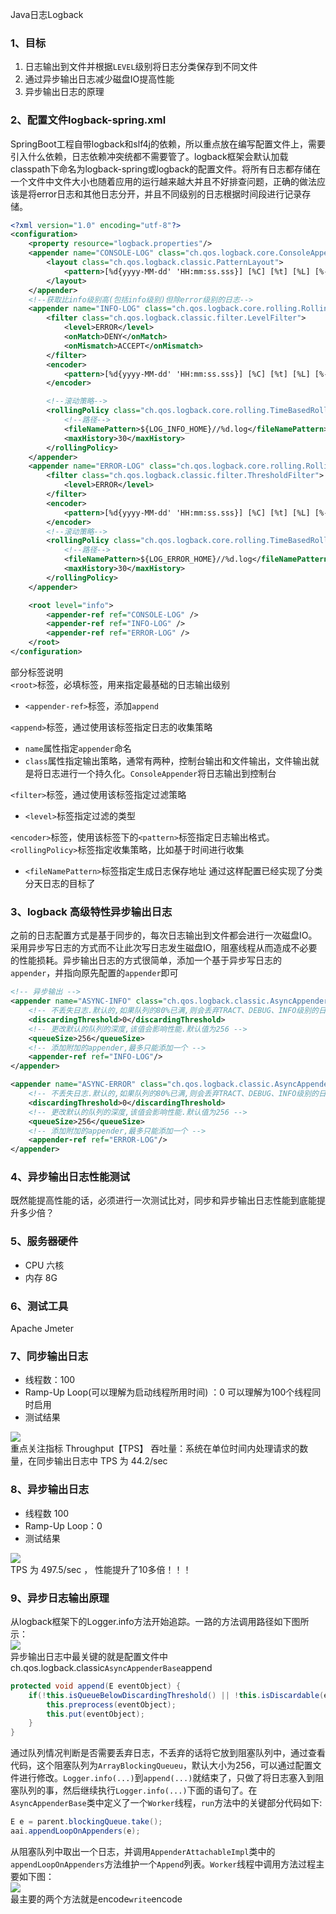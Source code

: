 Java日志Logback
<a name="bhN4I"></a>
### 1、目标

1. 日志输出到文件并根据`LEVEL`级别将日志分类保存到不同文件
2. 通过异步输出日志减少磁盘IO提高性能
3. 异步输出日志的原理
<a name="cidWI"></a>
### 2、配置文件logback-spring.xml
SpringBoot工程自带logback和slf4j的依赖，所以重点放在编写配置文件上，需要引入什么依赖，日志依赖冲突统都不需要管了。logback框架会默认加载classpath下命名为logback-spring或logback的配置文件。将所有日志都存储在一个文件中文件大小也随着应用的运行越来越大并且不好排查问题，正确的做法应该是将error日志和其他日志分开，并且不同级别的日志根据时间段进行记录存储。
```xml
<?xml version="1.0" encoding="utf-8"?>
<configuration>
    <property resource="logback.properties"/>
    <appender name="CONSOLE-LOG" class="ch.qos.logback.core.ConsoleAppender">
        <layout class="ch.qos.logback.classic.PatternLayout">
            <pattern>[%d{yyyy-MM-dd' 'HH:mm:ss.sss}] [%C] [%t] [%L] [%-5p] %m%n</pattern>
        </layout>
    </appender>
    <!--获取比info级别高(包括info级别)但除error级别的日志-->
    <appender name="INFO-LOG" class="ch.qos.logback.core.rolling.RollingFileAppender">
        <filter class="ch.qos.logback.classic.filter.LevelFilter">
            <level>ERROR</level>
            <onMatch>DENY</onMatch>
            <onMismatch>ACCEPT</onMismatch>
        </filter>
        <encoder>
            <pattern>[%d{yyyy-MM-dd' 'HH:mm:ss.sss}] [%C] [%t] [%L] [%-5p] %m%n</pattern>
        </encoder>

        <!--滚动策略-->
        <rollingPolicy class="ch.qos.logback.core.rolling.TimeBasedRollingPolicy">
            <!--路径-->
            <fileNamePattern>${LOG_INFO_HOME}//%d.log</fileNamePattern>
            <maxHistory>30</maxHistory>
        </rollingPolicy>
    </appender>
    <appender name="ERROR-LOG" class="ch.qos.logback.core.rolling.RollingFileAppender">
        <filter class="ch.qos.logback.classic.filter.ThresholdFilter">
            <level>ERROR</level>
        </filter>
        <encoder>
            <pattern>[%d{yyyy-MM-dd' 'HH:mm:ss.sss}] [%C] [%t] [%L] [%-5p] %m%n</pattern>
        </encoder>
        <!--滚动策略-->
        <rollingPolicy class="ch.qos.logback.core.rolling.TimeBasedRollingPolicy">
            <!--路径-->
            <fileNamePattern>${LOG_ERROR_HOME}//%d.log</fileNamePattern>
            <maxHistory>30</maxHistory>
        </rollingPolicy>
    </appender>

    <root level="info">
        <appender-ref ref="CONSOLE-LOG" />
        <appender-ref ref="INFO-LOG" />
        <appender-ref ref="ERROR-LOG" />
    </root>
</configuration>
```
部分标签说明<br />`<root>`标签，必填标签，用来指定最基础的日志输出级别

- `<appender-ref>`标签，添加`append`

`<append>`标签，通过使用该标签指定日志的收集策略

- `name`属性指定`appender`命名
- `class`属性指定输出策略，通常有两种，控制台输出和文件输出，文件输出就是将日志进行一个持久化。`ConsoleAppender`将日志输出到控制台

`<filter>`标签，通过使用该标签指定过滤策略

- `<level>`标签指定过滤的类型

`<encoder>`标签，使用该标签下的`<pattern>`标签指定日志输出格式。<br />`<rollingPolicy>`标签指定收集策略，比如基于时间进行收集

- `<fileNamePattern>`标签指定生成日志保存地址 通过这样配置已经实现了分类分天日志的目标了
<a name="E0sLf"></a>
### 3、logback 高级特性异步输出日志
之前的日志配置方式是基于同步的，每次日志输出到文件都会进行一次磁盘IO。采用异步写日志的方式而不让此次写日志发生磁盘IO，阻塞线程从而造成不必要的性能损耗。异步输出日志的方式很简单，添加一个基于异步写日志的`appender`，并指向原先配置的`appender`即可
```xml
<!-- 异步输出 -->
<appender name="ASYNC-INFO" class="ch.qos.logback.classic.AsyncAppender">
    <!-- 不丢失日志.默认的,如果队列的80%已满,则会丢弃TRACT、DEBUG、INFO级别的日志 -->
    <discardingThreshold>0</discardingThreshold>
    <!-- 更改默认的队列的深度,该值会影响性能.默认值为256 -->
    <queueSize>256</queueSize>
    <!-- 添加附加的appender,最多只能添加一个 -->
    <appender-ref ref="INFO-LOG"/>
</appender>

<appender name="ASYNC-ERROR" class="ch.qos.logback.classic.AsyncAppender">
    <!-- 不丢失日志.默认的,如果队列的80%已满,则会丢弃TRACT、DEBUG、INFO级别的日志 -->
    <discardingThreshold>0</discardingThreshold>
    <!-- 更改默认的队列的深度,该值会影响性能.默认值为256 -->
    <queueSize>256</queueSize>
    <!-- 添加附加的appender,最多只能添加一个 -->
    <appender-ref ref="ERROR-LOG"/>
</appender>
```
<a name="OGlKK"></a>
### 4、异步输出日志性能测试
既然能提高性能的话，必须进行一次测试比对，同步和异步输出日志性能到底能提升多少倍？
<a name="bDyQD"></a>
### 5、服务器硬件

- CPU 六核
- 内存 8G
<a name="YLZtC"></a>
### 6、测试工具
Apache Jmeter
<a name="kG6BU"></a>
### 7、同步输出日志

- 线程数：100
- Ramp-Up Loop(可以理解为启动线程所用时间) ：0 可以理解为100个线程同时启用
- 测试结果

![](https://cdn.nlark.com/yuque/0/2022/webp/396745/1641555561772-cfdc5fe9-b549-476b-b68f-8d50c01a7c27.webp#clientId=ua6bf87e6-e2ca-4&from=paste&id=u69991553&originHeight=536&originWidth=1000&originalType=url&ratio=1&rotation=0&showTitle=false&status=done&style=none&taskId=u44b43c71-e93e-4245-ad84-76d81456386&title=)<br />重点关注指标 Throughput【TPS】 吞吐量：系统在单位时间内处理请求的数量，在同步输出日志中 TPS 为 44.2/sec
<a name="HzcPx"></a>
### 8、异步输出日志

- 线程数 100
- Ramp-Up Loop：0
- 测试结果

![](https://cdn.nlark.com/yuque/0/2022/webp/396745/1641555561977-344f8d1f-4a32-494e-bed2-b327f8a596da.webp#clientId=ua6bf87e6-e2ca-4&from=paste&id=u182986dc&originHeight=548&originWidth=1009&originalType=url&ratio=1&rotation=0&showTitle=false&status=done&style=shadow&taskId=ue31e31fb-361d-4a38-b776-7046f93216f&title=)<br />TPS 为 497.5/sec ， 性能提升了10多倍！！！
<a name="I41TZ"></a>
### 9、异步日志输出原理
从logback框架下的Logger.info方法开始追踪。一路的方法调用路径如下图所示：<br />![](https://cdn.nlark.com/yuque/0/2022/webp/396745/1641555562183-f5581712-f50e-4bfa-9f42-411234a6a615.webp#clientId=ua6bf87e6-e2ca-4&from=paste&id=u8f2ccbae&originHeight=578&originWidth=742&originalType=url&ratio=1&rotation=0&showTitle=false&status=done&style=shadow&taskId=u073445bf-5a18-4540-9e4f-e2fa9e578d4&title=)<br />异步输出日志中最关键的就是配置文件中ch.qos.logback.classic``AsyncAppenderBase``append
```java
protected void append(E eventObject) {
    if(!this.isQueueBelowDiscardingThreshold() || !this.isDiscardable(eventObject)) {
        this.preprocess(eventObject);
        this.put(eventObject);
    }
}
```
通过队列情况判断是否需要丢弃日志，不丢弃的话将它放到阻塞队列中，通过查看代码，这个阻塞队列为`ArrayBlockingQueueu`，默认大小为256，可以通过配置文件进行修改。`Logger.info(...)`到`append(...)`就结束了，只做了将日志塞入到阻塞队列的事，然后继续执行`Logger.info(...)`下面的语句了。在`AsyncAppenderBase`类中定义了一个`Worker`线程，`run`方法中的关键部分代码如下:
```java
E e = parent.blockingQueue.take();
aai.appendLoopOnAppenders(e);
```
从阻塞队列中取出一个日志，并调用`AppenderAttachableImpl`类中的`appendLoopOnAppenders`方法维护一个`Append`列表。`Worker`线程中调用方法过程主要如下图：<br />![](https://cdn.nlark.com/yuque/0/2022/webp/396745/1641555561712-1c84bfaa-c55f-4790-ac59-00596e8e28ee.webp#clientId=ua6bf87e6-e2ca-4&from=paste&id=u20def597&originHeight=630&originWidth=652&originalType=url&ratio=1&rotation=0&showTitle=false&status=done&style=shadow&taskId=u7f72457f-21ce-4492-a5ec-32975546f4e&title=)<br />最主要的两个方法就是encode``write``encode
